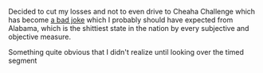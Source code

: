 Decided to cut my losses and not to even drive to Cheaha Challenge which has become [a bad joke](../Fitness/Cheaha%20Challenge%20is%20a%20bad%20joke.md) which I probably should have expected from Alabama, which is the shittiest state in the nation by every subjective and objective measure.

Something quite obvious that I didn't realize until looking over the timed segment